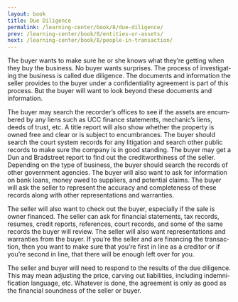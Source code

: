 ```yaml
---
layout: book
title: Due Diligence
permalink: /learning-center/book/8/due-diligence/
prev: /learning-center/book/8/entities-or-assets/
next: /learning-center/book/8/people-in-transaction/
---
```


The buyer wants to make sure he or she knows what they’re get­ting when they buy the busi­ness. No buyer wants sur­prises. The process of inves­ti­gat­ing the busi­ness is called due dili­gence. The doc­u­ments and infor­ma­tion the seller pro­vides to the buyer under a con­fi­den­tial­ity agree­ment is part of this process. But the buyer will want to look beyond these doc­u­ments and information.

The buyer may search the recorder’s offices to see if the assets are encum­bered by any liens such as UCC finance state­ments, mechanic’s liens, deeds of trust, etc. A title report will also show whether the prop­erty is owned free and clear or is sub­ject to encum­brances. The buyer should search the court sys­tem records for any lit­i­ga­tion and search other pub­lic records to make sure the com­pany is in good stand­ing. The buyer may get a Dun and Brad­street report to find out the cred­it­wor­thi­ness of the seller. Depend­ing on the type of busi­ness, the buyer should search the records of other gov­ern­ment agen­cies. The buyer will also want to ask for infor­ma­tion on bank loans, money owed to sup­pli­ers, and poten­tial claims. The buyer will ask the seller to rep­re­sent the accu­racy and com­plete­ness of these records along with other rep­re­sen­ta­tions and warranties.

The seller will also want to check out the buyer, espe­cially if the sale is owner financed. The seller can ask for finan­cial state­ments, tax records, resumes, credit reports, ref­er­ences, court records, and some of the same records the buyer will review. The seller will also want rep­re­sen­ta­tions and war­ranties from the buyer. If you’re the seller and are financ­ing the trans­ac­tion, then you want to make sure that you’re first in line as a cred­i­tor or if you’re sec­ond in line, that there will be enough left over for you.

The seller and buyer will need to respond to the results of the due dili­gence. This may mean adjust­ing the price, carv­ing out lia­bil­i­ties, includ­ing indem­ni­fi­ca­tion lan­guage, etc. What­ever is done, the agree­ment is only as good as the finan­cial sound­ness of the seller or buyer.